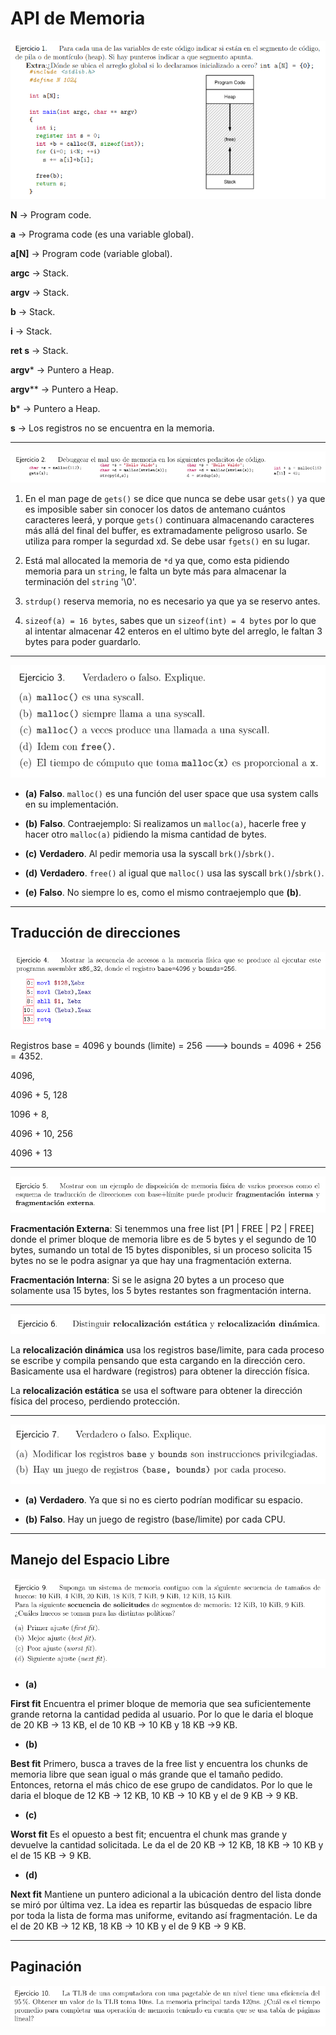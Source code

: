 # API de Memoria

![Ejercicio 1](../VirtualizacionDeLaMemoria/imagenes/ej1mem.png)

**N** -> Program code.

**a** -> Programa code (es una variable global).

**a[N]** -> Program code (variable global).

**argc** -> Stack.

**argv** -> Stack.

**b** -> Stack.

**i** -> Stack.

**ret s** -> Stack.

**argv*** -> Puntero a Heap.

**argv**** -> Puntero a Heap.

**b*** -> Puntero a Heap.

**s** -> Los registros no se encuentra en la memoria.

---

![Ejercicio 2](../VirtualizacionDeLaMemoria/imagenes/ej2mem.png)

1. En el man page de `gets()` se dice que nunca se debe usar `gets()` ya que es imposible saber sin conocer los datos de antemano cuántos caracteres leerá, y porque `gets()` continuara almacenando caracteres más allá del final del buffer, es extramadamente peligroso usarlo. Se utiliza para romper la segurdad xd. Se debe usar `fgets()` en su lugar.

2. Está mal allocated la memoria de `*d` ya que, como esta pidiendo memoria para un `string`, le falta un byte más para almacenar la terminación del `string` '\0'.

3. `strdup()` reserva memoria, no es necesario ya que ya se reservo antes.

4. `sizeof(a) = 16 bytes`, sabes que un `sizeof(int) = 4 bytes` por lo que al intentar almacenar 42 enteros en el ultimo byte del arreglo, le faltan 3 bytes para poder guardarlo.

---

![Ejercicio 3](../VirtualizacionDeLaMemoria/imagenes/ej3mem.png)

* **(a)** **Falso**. `malloc()` es una función del user space que usa system calls en su implementación.

* **(b)** **Falso**. Contraejemplo: Si realizamos un `malloc(a)`, hacerle free y hacer otro `malloc(a)` pidiendo la misma cantidad de bytes.

* **(c)** **Verdadero**. Al pedir memoria usa la syscall `brk()`/`sbrk()`.

* **(d)** **Verdadero**. `free()` al igual que `malloc()` usa las syscall `brk()`/`sbrk()`.

* **(e)** **Falso**. No siempre lo es, como el mismo contraejemplo que **(b)**.

---

## Traducción de direcciones

![Ejercicio 4](../VirtualizacionDeLaMemoria/imagenes/ej4mem.png)

Registros base = 4096 y bounds (limite) = 256 ---> bounds = 4096 + 256 = 4352.

4096,

4096 + 5, 128

1096 + 8,

4096 + 10, 256

4096 + 13

---

![Ejercicio 5](../VirtualizacionDeLaMemoria/imagenes/ej5mem.png)

**Fracmentación Externa**: Si tenemmos una free list [P1 | FREE | P2 | FREE] donde el primer bloque de memoria libre es de 5 bytes y el segundo de 10 bytes, sumando un total de 15 bytes disponibles, si un proceso solicita 15 bytes no se le podra asignar ya que hay una fragmentación externa.

**Fracmentación Interna**: Si se le asigna 20 bytes a un proceso que solamente usa 15 bytes, los 5 bytes restantes son fragmentación interna.

---

![Ejercicio 6](../VirtualizacionDeLaMemoria/imagenes/ej6mem.png)

La **relocalización dinámica** usa los registros base/limite, para cada proceso se escribe y compila pensando que esta cargando en la dirección cero. Basicamente usa el hardware (registros) para obtener la dirección física.

La **relocalización estática** se usa el software para obtener la dirección física del proceso, perdiendo protección.

---

![Ejercicio 7](../VirtualizacionDeLaMemoria/imagenes/ej7mem.png)

* **(a)** **Verdadero**. Ya que si no es cierto podrían modificar su espacio.

* **(b)** **Falso**. Hay un juego de registro (base/limite) por cada CPU.

---

## Manejo del Espacio Libre

![Ejercicio 9](../VirtualizacionDeLaMemoria/imagenes/ej9mem.png)

* **(a)**

**First fit** Encuentra el primer bloque de memoria que sea suficientemente grande retorna la cantidad pedida al usuario. Por lo que le daria el bloque de 20 KB -> 13 KB, el de 10 KB -> 10 KB y 18 KB ->9 KB.

* **(b)**

**Best fit** Primero, busca a traves de la free list y encuentra los chunks de memoria libre que sean igual o más grande que el tamaño pedido. Entonces, retorna el más chico de ese grupo de candidatos. Por lo que le daria el bloque de 12 KB -> 12 KB, 10 KB -> 10 KB y el de 9 KB -> 9 KB.

* **(c)**

**Worst fit** Es el opuesto a best fit; encuentra el chunk mas grande y devuelve la cantidad solicitada. Le da el de 20 KB -> 12 KB, 18 KB -> 10 KB y el de 15 KB -> 9 KB.

* **(d)**

**Next fit** Mantiene un puntero adicional a la ubicación dentro del lista donde se miró por última vez. La idea es repartir las búsquedas de espacio libre por toda la lista de forma mas uniforme, evitando así fragmentación. Le da el de 20 KB -> 12 KB, 18 KB -> 10 KB y el de 9 KB -> 9 KB.

---

## Paginación

![Ejercicio 10](../VirtualizacionDeLaMemoria/imagenes/ej10mem.png)

